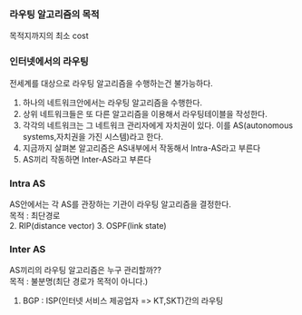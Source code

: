 ### 라우팅 알고리즘의 목적
목적지까지의 최소 cost          
            
### 인터넷에서의 라우팅 
전세계를 대상으로 라우팅 알고리즘을 수행하는건 불가능하다.                
1. 하나의 네트워크안에서는 라우팅 알고리즘을 수행한다.
2. 상위 네트워크들은 또 다른 알고리즘을 이용해서 라우팅테이블을 작성한다.
3. 각각의 네트워크는 그 네트워크 관리자에게 자치권이 있다. 이를 AS(autonomous systems,자치권을 가진 시스템)라고 한다.
4. 지금까지 살펴본 알고리즘은 AS내부에서 작동해서 Intra-AS라고 부른다
5. AS끼리 작동하면 Inter-AS라고 부른다
                    
### Intra AS
AS안에서는 각 AS를 관장하는 기관이 라우팅 알고리즘을 결정한다.                   
목적 : 최단경로               
2. RIP(distance vector)
3. OSPF(link state)

### Inter AS
AS끼리의 라우팅 알고리즘은 누구 관리할까??               
목적 : 불분명(최단 경로가 목적이 아니다.)
1. BGP : ISP(인터넷 서비스 제공업자 => KT,SKT)간의 라우팅
                
